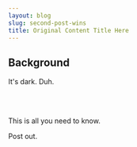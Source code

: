 ```yaml
---
layout: blog
slug: second-post-wins
title: Original Content Title Here
---
```

## Background

It's dark. Duh.

<br/><br/>

This is all you need to know.

Post out.